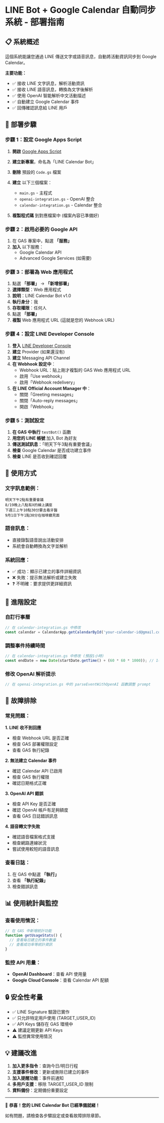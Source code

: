 # LINE Bot + Google Calendar 自動同步系統 - 部署指南

## 📋 系統概述

這個系統能讓您通過 LINE 傳送文字或語音訊息，自動將活動資訊同步到 Google Calendar。

**主要功能：**
- ✅ 接收 LINE 文字訊息，解析活動資訊
- ✅ 接收 LINE 語音訊息，轉換為文字後解析
- ✅ 使用 OpenAI 智能解析中文活動描述
- ✅ 自動建立 Google Calendar 事件
- ✅ 回傳確認訊息給 LINE 用戶

## 🚀 部署步驟

### 步驟 1：設定 Google Apps Script

1. **開啟** [Google Apps Script](https://script.google.com/)
2. **建立新專案**，命名為「LINE Calendar Bot」
3. **刪除** 預設的 `Code.gs` 檔案
4. **建立** 以下三個檔案：
   - `main.gs` - 主程式
   - `openai-integration.gs` - OpenAI 整合
   - `calendar-integration.gs` - Calendar 整合

5. **複製程式碼** 到對應檔案中 (檔案內容已準備好)

### 步驟 2：啟用必要的 Google API

1. 在 GAS 專案中，點選 **「服務」**
2. **加入** 以下服務：
   - Google Calendar API
   - Advanced Google Services (如需要)

### 步驟 3：部署為 Web 應用程式

1. 點選 **「部署」** → **「新增部署」**
2. **選擇類型**：Web 應用程式
3. **說明**：LINE Calendar Bot v1.0
4. **執行身分**：我
5. **存取權限**：任何人
6. 點選 **「部署」**
7. **複製** Web 應用程式 URL (這就是您的 Webhook URL)

### 步驟 4：設定 LINE Developer Console

1. **登入** [LINE Developer Console](https://developers.line.biz/console/)
2. **建立** Provider (如果還沒有)
3. **建立** Messaging API Channel
4. **在 Webhook 設定中**：
   - Webhook URL：貼上剛才複製的 GAS Web 應用程式 URL
   - 啟用「Use webhook」
   - 啟用「Webhook redelivery」
5. **在 LINE Official Account Manager 中**：
   - 關閉「Greeting messages」
   - 關閉「Auto-reply messages」
   - 開啟「Webhook」

### 步驟 5：測試設定

1. **在 GAS 中執行** `testBot()` 函數
2. **用您的 LINE 帳號** 加入 Bot 為好友
3. **傳送測試訊息**：「明天下午3點有重要會議」
4. **檢查** Google Calendar 是否成功建立事件
5. **檢查** LINE 是否收到確認回覆

## 📱 使用方式

### 文字訊息範例：
```
明天下午2點有重要會議
8/19晚上八點有X的線上講座
下週三上午10點30分要去看牙醫
9月1日下午1點30分在咖啡廳見面
```

### 語音訊息：
- 直接錄製語音說出活動安排
- 系統會自動轉換為文字並解析

### 系統回應：
- ✅ 成功：顯示已建立的事件詳細資訊
- ❌ 失敗：提示無法解析或建立失敗
- ❓ 不明確：要求提供更詳細資訊

## 🔧 進階設定

### 自訂行事曆
```javascript
// 在 calendar-integration.gs 中修改
const calendar = CalendarApp.getCalendarById('your-calendar-id@gmail.com');
```

### 調整事件持續時間
```javascript
// 在 calendar-integration.gs 中修改 (預設1小時)
const endDate = new Date(startDate.getTime() + (60 * 60 * 1000)); // 1小時
```

### 修改 OpenAI 解析提示
```javascript
// 在 openai-integration.gs 中的 parseEventWithOpenAI 函數調整 prompt
```

## 🚨 故障排除

### 常見問題：

**1. LINE 收不到回應**
- 檢查 Webhook URL 是否正確
- 檢查 GAS 部署權限設定
- 查看 GAS 執行紀錄

**2. 無法建立 Calendar 事件**
- 確認 Calendar API 已啟用
- 檢查 GAS 執行權限
- 確認日期格式正確

**3. OpenAI API 錯誤**
- 檢查 API Key 是否正確
- 確認 OpenAI 帳戶有足夠額度
- 查看 GAS 日誌錯誤訊息

**4. 語音轉文字失敗**
- 確認語音檔案格式支援
- 檢查網路連線狀況
- 嘗試使用較短的語音訊息

### 查看日誌：
1. 在 GAS 中點選 **「執行」**
2. 查看 **「執行紀錄」**
3. 檢查錯誤訊息

## 📊 使用統計與監控

### 查看使用情況：
```javascript
// 在 GAS 中新增統計功能
function getUsageStats() {
  // 查看每日建立的事件數量
  // 查看成功率等統計資訊
}
```

### 監控 API 用量：
- **OpenAI Dashboard**：查看 API 使用量
- **Google Cloud Console**：查看 Calendar API 配額

## 🔒 安全性考量

- ✅ LINE Signature 驗證已實作
- ✅ 只允許特定用戶使用 (TARGET_USER_ID)
- ✅ API Keys 儲存在 GAS 環境中
- ⚠️ 建議定期更新 API Keys
- ⚠️ 監控異常使用情況

## 💡 建議改進

1. **加入更多指令**：查詢今日/明日行程
2. **支援事件修改**：更新或刪除已建立的事件
3. **加入提醒功能**：事件前通知
4. **多用戶支援**：移除 TARGET_USER_ID 限制
5. **資料備份**：定期備份重要設定

---

🎉 **恭喜！您的 LINE Calendar Bot 已經準備就緒！**

如有問題，請檢查各步驟設定或查看故障排除章節。